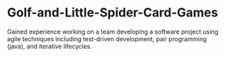 # Golf-and-Little-Spider-Card-Games
Gained experience working on a team developing a software project using agile techniques including test-driven development, pair programming (java), and iterative lifecycles.
